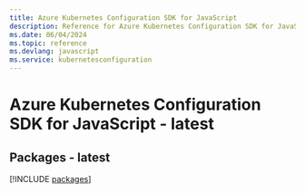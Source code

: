 ```yaml
---
title: Azure Kubernetes Configuration SDK for JavaScript
description: Reference for Azure Kubernetes Configuration SDK for JavaScript
ms.date: 06/04/2024
ms.topic: reference
ms.devlang: javascript
ms.service: kubernetesconfiguration
---
```

# Azure Kubernetes Configuration SDK for JavaScript - latest
## Packages - latest
[!INCLUDE [packages](kubernetes-configuration-index.md)]